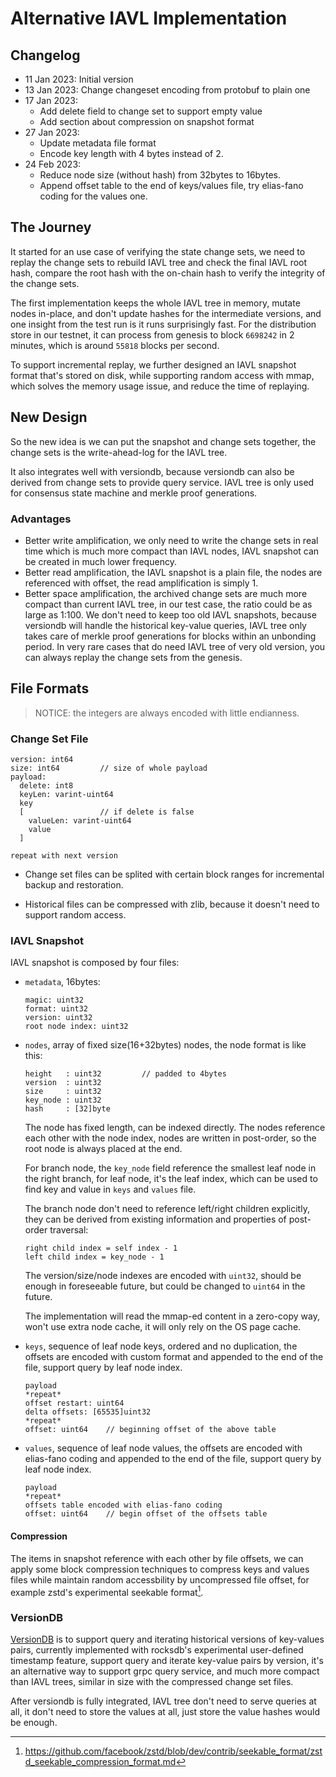 # Alternative IAVL Implementation

## Changelog

* 11 Jan 2023: Initial version
* 13 Jan 2023: Change changeset encoding from protobuf to plain one
* 17 Jan 2023:
  * Add delete field to change set to support empty value
  * Add section about compression on snapshot format
* 27 Jan 2023:
  * Update metadata file format
  * Encode key length with 4 bytes instead of 2.
* 24 Feb 2023:
  * Reduce node size (without hash) from 32bytes to 16bytes.
  * Append offset table to the end of keys/values file, try elias-fano coding for the values one.


## The Journey

It started for an use case of verifying the state change sets, we need to replay the change sets to rebuild IAVL tree and check the final IAVL root hash, compare the root hash with the on-chain hash to verify the integrity of the change sets.

The first implementation keeps the whole IAVL tree in memory, mutate nodes in-place, and don't update hashes for the intermediate versions, and one insight from the test run is it runs surprisingly fast. For the distribution store in our testnet, it can process from genesis to block `6698242` in 2 minutes, which is around `55818` blocks per second.

To support incremental replay, we further designed an IAVL snapshot format that's stored on disk, while supporting random access with mmap, which solves the memory usage issue, and reduce the time of replaying.

## New Design

So the new idea is we can put the snapshot and change sets together, the change sets is the write-ahead-log for the IAVL tree.

It also integrates well with versiondb, because versiondb can also be derived from change sets to provide query service. IAVL tree is only used for consensus state machine and merkle proof generations.

### Advantages

- Better write amplification, we only need to write the change sets in real time which is much more compact than IAVL nodes, IAVL snapshot can be created in much lower frequency.
- Better read amplification, the IAVL snapshot is a plain file, the nodes are referenced with offset, the read amplification is simply 1.
- Better space amplification, the archived change sets are much more compact than current IAVL tree, in our test case, the ratio could be as large as 1:100. We don't need to keep too old IAVL snapshots, because versiondb will handle the historical key-value queries, IAVL tree only takes care of merkle proof generations for blocks within an unbonding period. In very rare cases that do need IAVL tree of very old version, you can always replay the change sets from the genesis.

## File Formats

> NOTICE: the integers are always encoded with little endianness.

### Change Set File

```
version: int64
size: int64         // size of whole payload
payload:
  delete: int8
  keyLen: varint-uint64
  key
  [                 // if delete is false
    valueLen: varint-uint64
    value
  ]

repeat with next version
```

- Change set files can be splited with certain block ranges for incremental backup and restoration.

- Historical files can be compressed with zlib, because it doesn't need to support random access.

### IAVL Snapshot

IAVL snapshot is composed by four files:

- `metadata`, 16bytes:

  ```
  magic: uint32
  format: uint32
  version: uint32
  root node index: uint32
  ```

- `nodes`, array of fixed size(16+32bytes) nodes, the node format is like this:

  ```
  height   : uint32         // padded to 4bytes
  version  : uint32
  size     : uint32
  key_node : uint32
  hash     : [32]byte
  ```
  The node has fixed length, can be indexed directly. The nodes reference each other with the node index, nodes are written in post-order, so the root node is always placed at the end.

  For branch node, the `key_node` field reference the smallest leaf node in the right branch, for leaf node, it's the leaf index, which can be used to find key and value in `keys` and `values` file.

  The branch node don't need to reference left/right children explicitly, they can be derived from existing information and properties of post-order traversal:

  ```
  right child index = self index - 1
  left child index = key_node - 1
  ```

  The version/size/node indexes are encoded with `uint32`, should be enough in foreseeable future, but could be changed to `uint64` in the future.

  The implementation will read the mmap-ed content in a zero-copy way, won't use extra node cache, it will only rely on the OS page cache.

- `keys`, sequence of leaf node keys, ordered and no duplication, the offsets are encoded with custom format and appended to the end of the file, support query by leaf node index.

  ```
  payload
  *repeat*
  offset restart: uint64
  delta offsets: [65535]uint32
  *repeat*
  offset: uint64    // beginning offset of the above table
  ```

- `values`, sequence of leaf node values, the offsets are encoded with elias-fano coding and appended to the end of the file, support query by leaf node index.

  ```
  payload
  *repeat*
  offsets table encoded with elias-fano coding
  offset: uint64    // begin offset of the offsets table
  ```

#### Compression

The items in snapshot reference with each other by file offsets, we can apply some block compression techniques to compress keys and values files while maintain random accessbility by uncompressed file offset, for example zstd's experimental seekable format[^1].

### VersionDB

[VersionDB](../README.md) is to support query and iterating historical versions of key-values pairs, currently implemented with rocksdb's experimental user-defined timestamp feature, support query and iterate key-value pairs by version, it's an alternative way to support grpc query service, and much more compact than IAVL trees, similar in size with the compressed change set files.

After versiondb is fully integrated, IAVL tree don't need to serve queries at all, it don't need to store the values at all, just store the value hashes would be enough.

[^1]: https://github.com/facebook/zstd/blob/dev/contrib/seekable_format/zstd_seekable_compression_format.md
